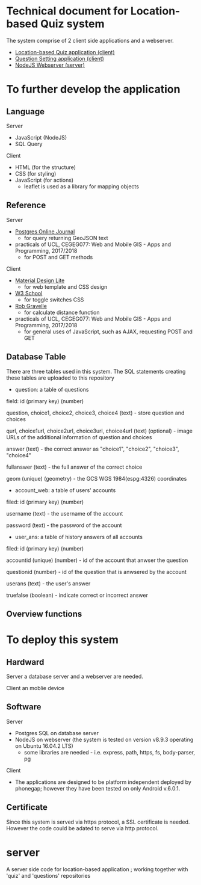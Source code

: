 # Technical document for Location-based Quiz system
The system comprise of 2 client side applications and a webserver.
- <a href = "https://github.com/woravich-k/quiz">Location-based Quiz application (client)</a>
- <a href = "https://github.com/woravich-k/questions">Question Setting application (client)</a>
- <a href = "https://github.com/woravich-k/server">NodeJS Webserver (server)</a>



# To further develop the application
## Language
Server
- JavaScript (NodeJS)
- SQL Query

Client
- HTML (for the structure)
- CSS (for styling)
- JavaScript (for actions)
  - leaflet is used as a library for mapping objects
  
## Reference
Server
- <a href = "http://www.postgresonline.com/journal/archives/267-Creating-GeoJSON-Feature-Collections-with-JSON-and-PostGIS-functions.html,">Postgres Online Journal</a>
  - for query returning GeoJSON text
- practicals of UCL, CEGEG077: Web and Mobile GIS - Apps and Programming, 2017/2018
  - for POST and GET methods

Client
- <a href = "https://getmdl.io/templates/index.html"> Material Design Lite</a>
  - for web template and CSS design
- <a href = "https://www.w3schools.com/howto/howto_css_switch.asp"> W3 School</a> 
  - for toggle switches CSS
- <a href = "https://www.htmlgoodies.com/beyond/javascript/calculate-the-distance-between-two-points-in-your-web-apps.html"> Rob Gravelle</a>
  - for calculate distance function
- practicals of UCL, CEGEG077: Web and Mobile GIS - Apps and Programming, 2017/2018
  - for general uses of JavaScript, such as AJAX, requesting POST and GET
  
## Database Table
There are three tables used in this system. The SQL statements creating these tables are uploaded to this repository
  
  - question: a table of questions
  
field: 
id (primary key) (number)

question, choice1, choice2, choice3, choice4 (text) - store question and choices

qurl, choice1url, choice2url, choice3url, choice4url (text) (optional) - image URLs of the additional information of question and choices

answer (text) - the correct answer as "choice1", "choice2", "choice3", "choice4"

fullanswer (text) - the full answer of the correct choice

geom (unique) (geometry) - the GCS WGS 1984(espg:4326) coordinates
         
  - account_web: a table of users' accounts
  
filed: id (primary key) (number)

username (text) - the username of the account

password (text) - the password of the account
         
  - user_ans: a table of history answers of all accounts
  
  filed: id (primary key) (number) 
        
  accountid (unique) (number) - id of the account that anwser the question
  
  questionid (number) - id of the question that is anwsered by the account
  
  userans (text) - the user's answer
  
  truefalse (boolean) - indicate correct or incorrect answer
         
## Overview functions

         
  





# To deploy this system

## Hardward
Server
a database server and a webserver are needed.

Client
an moblie device


## Software
Server
- Postgres SQL on database server
- NodeJS on webserver (the system is tested on version v8.9.3 operating on Ubuntu 16.04.2 LTS)
  - some libraries are needed - i.e. express, path, https, fs, body-parser, pg
  
Client
- The applications are designed to be platform independent deployed by phonegap; however they have been tested on only Android v.6.0.1.

## Certificate
Since this system is served via https protocol, a SSL certificate is needed. However the code could be adated to serve via http protocol.


##


# server
A server side code for location-based application ; working together with 'quiz' and 'questions' repositories
